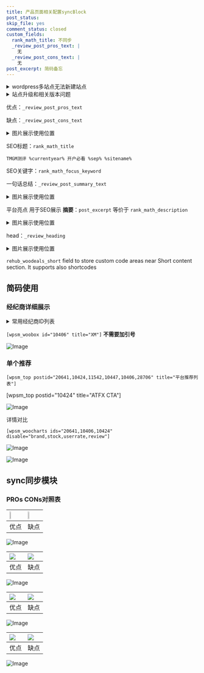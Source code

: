 ```yaml
---
title: 产品页面相关配置syncBlock
post_status: 
skip_file: yes
comment_status: closed
custom_fields:
  rank_math_title: 不同步
  _review_post_pros_text: |
    无
  _review_post_cons_text: |
    无
post_excerpt: 简码备忘
---
```

<details><summary>wordpress多站点无法新建站点</summary>

<li>和报错需要清理cookies一样的原因</li>
<li>wp-config.php里面<code>define( 'SUBDOMAIN_INSTALL', false );//子域名安装</code></li>
<li>新建子站点是用<code>define( 'SUBDOMAIN_INSTALL', true);//子域名安装</code> 完成以后，改成<code>false</code></li>
</details>

<details><summary>站点升级和相关版本问题</summary>

<p>wordpress：5.9.9
woocommerce：7.5.1
出现问题的地方：主题选项里面>><strong>Product layout >>compact style</strong></p>
<p>如何出现没有用过的字段 导致无法保存。先导出配置 然后进行修改，后面再次恢复即可。</p>
<p>出现部分字段无法显示时，需要返回默认布局后，对产品进行保存就好了。</p>
<p></p>
</details>

优点：`_review_post_pros_text`

缺点：`_review_post_cons_text`

<details><summary>图片展示使用位置</summary>

<img src="https://prod-files-secure.s3.us-west-2.amazonaws.com/39ed1227-6d7d-4570-be36-9ccd4a2c4241/f51d3d83-55d4-4bdf-9604-f37ec77ab556/Untitled.png?X-Amz-Algorithm=AWS4-HMAC-SHA256&X-Amz-Content-Sha256=UNSIGNED-PAYLOAD&X-Amz-Credential=ASIAZI2LB466YUUVRMJE%2F20251018%2Fus-west-2%2Fs3%2Faws4_request&X-Amz-Date=20251018T045516Z&X-Amz-Expires=3600&X-Amz-Security-Token=IQoJb3JpZ2luX2VjEAwaCXVzLXdlc3QtMiJHMEUCIALuYd4NTr%2BGhdYlF9ocXv5A%2BOwwJYhlHYQNjrT24pH9AiEAj8FjXA5cSs4IRB%2BHefJPXzwrAdp%2BDEjLSoS%2FL6ljK9oqiAQItf%2F%2F%2F%2F%2F%2F%2F%2F%2F%2FARAAGgw2Mzc0MjMxODM4MDUiDBAazUw%2Bg62J7kmwjCrcAzTYnShwZCSjgcxeXNevyqHHRr4BK8ETPXCJFyp%2Fum492IctE%2FrAOtWOMVn2wljCElRRgUwVmV5z7Ecru%2FY%2FVlJ7IDuWkjM7FZUedC96EXaZMniW8ClV0wQ6j6EoQwJsVb4mc0xrWwaQ6SJwH4M3sZ1%2BXalwRsjeV7XDeknnN7pdz7eJjsnY9VU%2F1N7P0629aInGhK%2By%2F8mnw2%2FC7IitKK6HTHqafCaC2AJBdN6T%2F3XVgJ66Suk5Xajxk0nLOvU1frSNd0PTqlYFvNqMtZ%2F1r6ST9xwBhcfhB1yXDCuxXI8nUukQ8KJzlMIPHvAEal3phfGHAXveyl28SZrxrQv%2FJ73vZl34Atndxu8fjEsvGSd%2B2mnqkVa7iaDaOmhrcXWZ1K5A2q9xds2z38Mhbt3IgMoUEle6Pb1dVVvgJUXYc%2FoP4BIJ1QmxTW0vzPKsvkxRas5pvgEOvoug9Qr%2B5tZeyF57O8w2msoH%2FUSGKwyTST%2FWThWvnzINECo2KsBpPQuIIeuB0yn9AJfYNC0YcnJvVsTNI096hubyZkGdkJwpYNT817pANx81Lf4XJhepAXdUPLpahMqF3e3MDsE6DzfI6RIvHTptG9kit7UYVHEQwukPashk71td7JWgqjeAMLikzMcGOqUB%2Br0nJ7NkC6do3DxZOthqEHjTOMyb9AZ3JGja5MrS%2B1b2nlFRa%2FmHKlbNGFyYFIN0UdUyLAl2OpDOZH5ek074MVcqLRP1cczVH99PxWz6bpLGxXK54Okfqzi3RE67yYSDmO8K92rxKirGRRIcXtc9I%2Fo2qca0oXIX9x8QPvA7Zw2mrHsCSsqao660cWfQOlf8fldnzP5gxCT5oAWnTQ9oJcFOAhHF&X-Amz-Signature=4ba8c48f8143249f8bece3c2c81867804068242a0153305ac23fda30566ecf76&X-Amz-SignedHeaders=host&x-amz-checksum-mode=ENABLED&x-id=GetObject" alt="Image">
</details>

SEO标题：`rank_math_title`

`TMGM测评 %currentyear% 开户必看 %sep% %sitename%`

SEO关键字：`rank_math_focus_keyword`

一句话总结：`_review_post_summary_text`

<details><summary>图片展示使用位置</summary>

<img src="https://prod-files-secure.s3.us-west-2.amazonaws.com/39ed1227-6d7d-4570-be36-9ccd4a2c4241/4b96a922-296c-4f4e-8630-d1c870cbce01/Untitled.png?X-Amz-Algorithm=AWS4-HMAC-SHA256&X-Amz-Content-Sha256=UNSIGNED-PAYLOAD&X-Amz-Credential=ASIAZI2LB466UK4VCVAS%2F20251018%2Fus-west-2%2Fs3%2Faws4_request&X-Amz-Date=20251018T045516Z&X-Amz-Expires=3600&X-Amz-Security-Token=IQoJb3JpZ2luX2VjEAwaCXVzLXdlc3QtMiJHMEUCIHp63ZC%2FbaIKkbBxGDNL%2Fu9BxDNVJBLqz%2F1WN6EVCvLRAiEA%2Fj6bQBCGic8hUPhfBKC9DjDuQAaCkYBd%2B03atiQ%2F2YsqiAQItf%2F%2F%2F%2F%2F%2F%2F%2F%2F%2FARAAGgw2Mzc0MjMxODM4MDUiDCE%2BlXdsfIzr8WRZByrcA4q%2B563G3vFJIvHZwchHzGVpGYxh50%2Fp9zlMJvIszTiSbF0nUdLbOJEQWvY0YMGOeqR41FKeYGr9LaGnXGv7PXT8uNzPDTw4ksD0OKxzuqrSzZBblIjzY07rVh5Gl8xNFFejLMoldfZBQwTV75QJsJjrwZ%2FMr2vycVoSwGeVwpcCsoHMSHF6fSkq%2BEpB4LifdyNxmxsROGC8OKs9yiTe1pKOdrV9s0IFClVfxd%2FHhC1jDcAa%2F1kYG3NgPifXZGrrLehNlfN5YkM5z8tW6OU%2F%2BFfHGSpcuSM9sWKQQP7N3v2lgSwT6W%2FhzuJGm7KALFgbIuqO3r2eo8Ja5d4Bbus1e32mTiY0GgxKTzhMdpKYtEevKgyRuFW240dSgZQYK6WQ6gZpGtmIoXKVuQJdyL9DPrnrnh7iXnuXTwmQaPss9A%2B32fdtn5QcLM7R6pVeeUrWitPw81b%2BeBDDDzYf8q%2Fp3%2BAYmE6a8XUDT9%2FQUVWnrtNlO4EZMTUkSUf%2FirAVXMJKt2BT3zkgvsBQQXELaxh7bUvk16zS62qgFY7KtZbZ3qOYuj2p%2B9vguOIpOg3YJ4HwAjO169V0nI0yDO%2FwyS9Avxoatl6UPn3vu5P9M26A1sNh4RQtHI2qcrxw2RtQMMWkzMcGOqUBnY2kcm7hpkYSYoiDcpVH4gUbyBXwq%2B5jq0v%2B89%2BrRuev5Q3ZtCWALJ5%2B9ajFPj9TiDSv6NUcw4fMzjeh0proY3qGTW2cpCuzgR6fGJkg0PX%2BGk%2F1PIDre3j6Qv1j3zEP2Sbgpgn%2FpyJnakEful8ZaDwRpPkMQkptC0nF%2Fu%2FPrDy2l%2Fc77YKyDwSXdzF4vholUOwQ9ue5T8tN%2FYsc93OxdxX%2FmZcW&X-Amz-Signature=b2dffd33792655013d13b56c720df53866d1231367cb873b9f43cd272ac93dd8&X-Amz-SignedHeaders=host&x-amz-checksum-mode=ENABLED&x-id=GetObject" alt="Image">
</details>

平台亮点 用于SEO展示 **摘要**：`post_excerpt`  等价于 `rank_math_description`

<details><summary>图片展示使用位置</summary>

<img src="https://prod-files-secure.s3.us-west-2.amazonaws.com/39ed1227-6d7d-4570-be36-9ccd4a2c4241/1ee11f63-b60a-4dfe-a7a7-d58ff23b5d88/Untitled.png?X-Amz-Algorithm=AWS4-HMAC-SHA256&X-Amz-Content-Sha256=UNSIGNED-PAYLOAD&X-Amz-Credential=ASIAZI2LB466V7RNQTAV%2F20251018%2Fus-west-2%2Fs3%2Faws4_request&X-Amz-Date=20251018T045517Z&X-Amz-Expires=3600&X-Amz-Security-Token=IQoJb3JpZ2luX2VjEAwaCXVzLXdlc3QtMiJGMEQCIDbQ3%2Bj%2B7xHlfnqcb1%2BFMEk0p5Oeqb93tzcZiJicdW2UAiBxbx59VcNWQT4Ne7HpVbd2Xn5dhxGKfgETaijYlcBekSqIBAi1%2F%2F%2F%2F%2F%2F%2F%2F%2F%2F8BEAAaDDYzNzQyMzE4MzgwNSIMFRGtD6Grukek4y36KtwD5AmE2kso%2F7KbBRqOLlEujpT5MEZ45yUBPJuc9x6KNUHzqaJzonKkqCI%2FOW7dw%2Fgpr0TBpcJOU%2BoblBArHXEVL5VvRxZLo1bpnieNLbCk7kypBBy3X3zfsUaUSy%2FxCCifbmRAXYSlN1a6DzdkhuGw8mFhnj%2FoZWHV3vIcJTQ%2FN1EhpLEQiYB2C2utrU7lI5ZGb%2FNxgx80WbQRXP5pCRKCN5sc%2FktFL4EGYwwLx4eI2FmD3M8AbWkXLAU1TkO%2BNjl77KdO4iOqxtisfOsgrac8xNzo9suZWcvOiUFMI3BZZgFX0OXZTM7IcPuhcvfvY2LS7JrGFHk%2FSozkJJlhZbMB%2FAOKwK3jvQ%2BIg%2FhLN07%2FuD%2FlBQ3GwjDL0zlK9cdjfQGX5VuBsmZKhCox2d7quyAqmdT9fDAopkSkG0U5Z3P8OysVsuX2h3o3VON%2BdiPbw%2B2SK%2FlB6CQdkFcu3W0sLXzmQhMZiF4j7lVtWiO33BFdbWlFq7ELG3fctD%2FzdAWr43nDe8aAeMXmV0j9PzeWJg%2BFa7ryeszK0zzOC1ZTaDfJHCX3F%2BpBUTjnSs9HPJR0T8ddQ9blaCd8vFPxie28tXPBDVOOVbJIEumM%2Fbx357P1KbH7nhl%2BFFycs9sdJLcwuKTMxwY6pgEUcY%2BU5Q8LtBI%2FYU0asRR03MUEz34LZH2O%2B%2Fj8J66kGfq5cJsvrPKLuhVEpjtNsBml8KcH6VXIdKfo66FnxFWN5YHjtPAfRHA46pdriIK%2Bl5P1hUFHOZHI6TtWpckxoRI3NiNGZaB1Lbsd1NXYPEE9zajd2kVXF%2FstTxWSFNfOOzoqGHC51pKxArdTx%2Bb%2FGqqlQBYfdP4hXQbkaMyIBwPDuwlvZNe2&X-Amz-Signature=777465af6de75cb1ed02b9cd25940e84fe543eabbef84fcaeda766bc1dabdb8d&X-Amz-SignedHeaders=host&x-amz-checksum-mode=ENABLED&x-id=GetObject" alt="Image">
<img src="https://prod-files-secure.s3.us-west-2.amazonaws.com/39ed1227-6d7d-4570-be36-9ccd4a2c4241/ad4118b5-78d8-4fbe-801e-3b29b5d99c01/Untitled.png?X-Amz-Algorithm=AWS4-HMAC-SHA256&X-Amz-Content-Sha256=UNSIGNED-PAYLOAD&X-Amz-Credential=ASIAZI2LB466V7RNQTAV%2F20251018%2Fus-west-2%2Fs3%2Faws4_request&X-Amz-Date=20251018T045517Z&X-Amz-Expires=3600&X-Amz-Security-Token=IQoJb3JpZ2luX2VjEAwaCXVzLXdlc3QtMiJGMEQCIDbQ3%2Bj%2B7xHlfnqcb1%2BFMEk0p5Oeqb93tzcZiJicdW2UAiBxbx59VcNWQT4Ne7HpVbd2Xn5dhxGKfgETaijYlcBekSqIBAi1%2F%2F%2F%2F%2F%2F%2F%2F%2F%2F8BEAAaDDYzNzQyMzE4MzgwNSIMFRGtD6Grukek4y36KtwD5AmE2kso%2F7KbBRqOLlEujpT5MEZ45yUBPJuc9x6KNUHzqaJzonKkqCI%2FOW7dw%2Fgpr0TBpcJOU%2BoblBArHXEVL5VvRxZLo1bpnieNLbCk7kypBBy3X3zfsUaUSy%2FxCCifbmRAXYSlN1a6DzdkhuGw8mFhnj%2FoZWHV3vIcJTQ%2FN1EhpLEQiYB2C2utrU7lI5ZGb%2FNxgx80WbQRXP5pCRKCN5sc%2FktFL4EGYwwLx4eI2FmD3M8AbWkXLAU1TkO%2BNjl77KdO4iOqxtisfOsgrac8xNzo9suZWcvOiUFMI3BZZgFX0OXZTM7IcPuhcvfvY2LS7JrGFHk%2FSozkJJlhZbMB%2FAOKwK3jvQ%2BIg%2FhLN07%2FuD%2FlBQ3GwjDL0zlK9cdjfQGX5VuBsmZKhCox2d7quyAqmdT9fDAopkSkG0U5Z3P8OysVsuX2h3o3VON%2BdiPbw%2B2SK%2FlB6CQdkFcu3W0sLXzmQhMZiF4j7lVtWiO33BFdbWlFq7ELG3fctD%2FzdAWr43nDe8aAeMXmV0j9PzeWJg%2BFa7ryeszK0zzOC1ZTaDfJHCX3F%2BpBUTjnSs9HPJR0T8ddQ9blaCd8vFPxie28tXPBDVOOVbJIEumM%2Fbx357P1KbH7nhl%2BFFycs9sdJLcwuKTMxwY6pgEUcY%2BU5Q8LtBI%2FYU0asRR03MUEz34LZH2O%2B%2Fj8J66kGfq5cJsvrPKLuhVEpjtNsBml8KcH6VXIdKfo66FnxFWN5YHjtPAfRHA46pdriIK%2Bl5P1hUFHOZHI6TtWpckxoRI3NiNGZaB1Lbsd1NXYPEE9zajd2kVXF%2FstTxWSFNfOOzoqGHC51pKxArdTx%2Bb%2FGqqlQBYfdP4hXQbkaMyIBwPDuwlvZNe2&X-Amz-Signature=d257a6b4fdebfed7e0aa31a86dd0432f283cb37c8d1419a7504a4b4edc29d1ae&X-Amz-SignedHeaders=host&x-amz-checksum-mode=ENABLED&x-id=GetObject" alt="Image">
<img src="https://prod-files-secure.s3.us-west-2.amazonaws.com/39ed1227-6d7d-4570-be36-9ccd4a2c4241/a38cf7c9-a79c-4b64-9e94-13589fe0758b/Untitled.png?X-Amz-Algorithm=AWS4-HMAC-SHA256&X-Amz-Content-Sha256=UNSIGNED-PAYLOAD&X-Amz-Credential=ASIAZI2LB466V7RNQTAV%2F20251018%2Fus-west-2%2Fs3%2Faws4_request&X-Amz-Date=20251018T045517Z&X-Amz-Expires=3600&X-Amz-Security-Token=IQoJb3JpZ2luX2VjEAwaCXVzLXdlc3QtMiJGMEQCIDbQ3%2Bj%2B7xHlfnqcb1%2BFMEk0p5Oeqb93tzcZiJicdW2UAiBxbx59VcNWQT4Ne7HpVbd2Xn5dhxGKfgETaijYlcBekSqIBAi1%2F%2F%2F%2F%2F%2F%2F%2F%2F%2F8BEAAaDDYzNzQyMzE4MzgwNSIMFRGtD6Grukek4y36KtwD5AmE2kso%2F7KbBRqOLlEujpT5MEZ45yUBPJuc9x6KNUHzqaJzonKkqCI%2FOW7dw%2Fgpr0TBpcJOU%2BoblBArHXEVL5VvRxZLo1bpnieNLbCk7kypBBy3X3zfsUaUSy%2FxCCifbmRAXYSlN1a6DzdkhuGw8mFhnj%2FoZWHV3vIcJTQ%2FN1EhpLEQiYB2C2utrU7lI5ZGb%2FNxgx80WbQRXP5pCRKCN5sc%2FktFL4EGYwwLx4eI2FmD3M8AbWkXLAU1TkO%2BNjl77KdO4iOqxtisfOsgrac8xNzo9suZWcvOiUFMI3BZZgFX0OXZTM7IcPuhcvfvY2LS7JrGFHk%2FSozkJJlhZbMB%2FAOKwK3jvQ%2BIg%2FhLN07%2FuD%2FlBQ3GwjDL0zlK9cdjfQGX5VuBsmZKhCox2d7quyAqmdT9fDAopkSkG0U5Z3P8OysVsuX2h3o3VON%2BdiPbw%2B2SK%2FlB6CQdkFcu3W0sLXzmQhMZiF4j7lVtWiO33BFdbWlFq7ELG3fctD%2FzdAWr43nDe8aAeMXmV0j9PzeWJg%2BFa7ryeszK0zzOC1ZTaDfJHCX3F%2BpBUTjnSs9HPJR0T8ddQ9blaCd8vFPxie28tXPBDVOOVbJIEumM%2Fbx357P1KbH7nhl%2BFFycs9sdJLcwuKTMxwY6pgEUcY%2BU5Q8LtBI%2FYU0asRR03MUEz34LZH2O%2B%2Fj8J66kGfq5cJsvrPKLuhVEpjtNsBml8KcH6VXIdKfo66FnxFWN5YHjtPAfRHA46pdriIK%2Bl5P1hUFHOZHI6TtWpckxoRI3NiNGZaB1Lbsd1NXYPEE9zajd2kVXF%2FstTxWSFNfOOzoqGHC51pKxArdTx%2Bb%2FGqqlQBYfdP4hXQbkaMyIBwPDuwlvZNe2&X-Amz-Signature=b64c9c74b96ded646e08c16786155321442aadd263b79a07e0a080c6618e0364&X-Amz-SignedHeaders=host&x-amz-checksum-mode=ENABLED&x-id=GetObject" alt="Image">
<img src="https://prod-files-secure.s3.us-west-2.amazonaws.com/39ed1227-6d7d-4570-be36-9ccd4a2c4241/7da6fc1e-d2ac-42ae-8c75-cb5749aa18f6/Untitled.png?X-Amz-Algorithm=AWS4-HMAC-SHA256&X-Amz-Content-Sha256=UNSIGNED-PAYLOAD&X-Amz-Credential=ASIAZI2LB466V7RNQTAV%2F20251018%2Fus-west-2%2Fs3%2Faws4_request&X-Amz-Date=20251018T045517Z&X-Amz-Expires=3600&X-Amz-Security-Token=IQoJb3JpZ2luX2VjEAwaCXVzLXdlc3QtMiJGMEQCIDbQ3%2Bj%2B7xHlfnqcb1%2BFMEk0p5Oeqb93tzcZiJicdW2UAiBxbx59VcNWQT4Ne7HpVbd2Xn5dhxGKfgETaijYlcBekSqIBAi1%2F%2F%2F%2F%2F%2F%2F%2F%2F%2F8BEAAaDDYzNzQyMzE4MzgwNSIMFRGtD6Grukek4y36KtwD5AmE2kso%2F7KbBRqOLlEujpT5MEZ45yUBPJuc9x6KNUHzqaJzonKkqCI%2FOW7dw%2Fgpr0TBpcJOU%2BoblBArHXEVL5VvRxZLo1bpnieNLbCk7kypBBy3X3zfsUaUSy%2FxCCifbmRAXYSlN1a6DzdkhuGw8mFhnj%2FoZWHV3vIcJTQ%2FN1EhpLEQiYB2C2utrU7lI5ZGb%2FNxgx80WbQRXP5pCRKCN5sc%2FktFL4EGYwwLx4eI2FmD3M8AbWkXLAU1TkO%2BNjl77KdO4iOqxtisfOsgrac8xNzo9suZWcvOiUFMI3BZZgFX0OXZTM7IcPuhcvfvY2LS7JrGFHk%2FSozkJJlhZbMB%2FAOKwK3jvQ%2BIg%2FhLN07%2FuD%2FlBQ3GwjDL0zlK9cdjfQGX5VuBsmZKhCox2d7quyAqmdT9fDAopkSkG0U5Z3P8OysVsuX2h3o3VON%2BdiPbw%2B2SK%2FlB6CQdkFcu3W0sLXzmQhMZiF4j7lVtWiO33BFdbWlFq7ELG3fctD%2FzdAWr43nDe8aAeMXmV0j9PzeWJg%2BFa7ryeszK0zzOC1ZTaDfJHCX3F%2BpBUTjnSs9HPJR0T8ddQ9blaCd8vFPxie28tXPBDVOOVbJIEumM%2Fbx357P1KbH7nhl%2BFFycs9sdJLcwuKTMxwY6pgEUcY%2BU5Q8LtBI%2FYU0asRR03MUEz34LZH2O%2B%2Fj8J66kGfq5cJsvrPKLuhVEpjtNsBml8KcH6VXIdKfo66FnxFWN5YHjtPAfRHA46pdriIK%2Bl5P1hUFHOZHI6TtWpckxoRI3NiNGZaB1Lbsd1NXYPEE9zajd2kVXF%2FstTxWSFNfOOzoqGHC51pKxArdTx%2Bb%2FGqqlQBYfdP4hXQbkaMyIBwPDuwlvZNe2&X-Amz-Signature=f71f2dadda1d0cbcd67630debc1bfac8a33450510b693305ff06573e8051a155&X-Amz-SignedHeaders=host&x-amz-checksum-mode=ENABLED&x-id=GetObject" alt="Image">
<img src="https://prod-files-secure.s3.us-west-2.amazonaws.com/39ed1227-6d7d-4570-be36-9ccd4a2c4241/7e97f40a-eaee-47f5-b2f9-475f96808fa7/Untitled.png?X-Amz-Algorithm=AWS4-HMAC-SHA256&X-Amz-Content-Sha256=UNSIGNED-PAYLOAD&X-Amz-Credential=ASIAZI2LB466V7RNQTAV%2F20251018%2Fus-west-2%2Fs3%2Faws4_request&X-Amz-Date=20251018T045517Z&X-Amz-Expires=3600&X-Amz-Security-Token=IQoJb3JpZ2luX2VjEAwaCXVzLXdlc3QtMiJGMEQCIDbQ3%2Bj%2B7xHlfnqcb1%2BFMEk0p5Oeqb93tzcZiJicdW2UAiBxbx59VcNWQT4Ne7HpVbd2Xn5dhxGKfgETaijYlcBekSqIBAi1%2F%2F%2F%2F%2F%2F%2F%2F%2F%2F8BEAAaDDYzNzQyMzE4MzgwNSIMFRGtD6Grukek4y36KtwD5AmE2kso%2F7KbBRqOLlEujpT5MEZ45yUBPJuc9x6KNUHzqaJzonKkqCI%2FOW7dw%2Fgpr0TBpcJOU%2BoblBArHXEVL5VvRxZLo1bpnieNLbCk7kypBBy3X3zfsUaUSy%2FxCCifbmRAXYSlN1a6DzdkhuGw8mFhnj%2FoZWHV3vIcJTQ%2FN1EhpLEQiYB2C2utrU7lI5ZGb%2FNxgx80WbQRXP5pCRKCN5sc%2FktFL4EGYwwLx4eI2FmD3M8AbWkXLAU1TkO%2BNjl77KdO4iOqxtisfOsgrac8xNzo9suZWcvOiUFMI3BZZgFX0OXZTM7IcPuhcvfvY2LS7JrGFHk%2FSozkJJlhZbMB%2FAOKwK3jvQ%2BIg%2FhLN07%2FuD%2FlBQ3GwjDL0zlK9cdjfQGX5VuBsmZKhCox2d7quyAqmdT9fDAopkSkG0U5Z3P8OysVsuX2h3o3VON%2BdiPbw%2B2SK%2FlB6CQdkFcu3W0sLXzmQhMZiF4j7lVtWiO33BFdbWlFq7ELG3fctD%2FzdAWr43nDe8aAeMXmV0j9PzeWJg%2BFa7ryeszK0zzOC1ZTaDfJHCX3F%2BpBUTjnSs9HPJR0T8ddQ9blaCd8vFPxie28tXPBDVOOVbJIEumM%2Fbx357P1KbH7nhl%2BFFycs9sdJLcwuKTMxwY6pgEUcY%2BU5Q8LtBI%2FYU0asRR03MUEz34LZH2O%2B%2Fj8J66kGfq5cJsvrPKLuhVEpjtNsBml8KcH6VXIdKfo66FnxFWN5YHjtPAfRHA46pdriIK%2Bl5P1hUFHOZHI6TtWpckxoRI3NiNGZaB1Lbsd1NXYPEE9zajd2kVXF%2FstTxWSFNfOOzoqGHC51pKxArdTx%2Bb%2FGqqlQBYfdP4hXQbkaMyIBwPDuwlvZNe2&X-Amz-Signature=ca378fddd3b775962e339cd43b829f9829c222c0b339cb5d62c3b4dd5c866b00&X-Amz-SignedHeaders=host&x-amz-checksum-mode=ENABLED&x-id=GetObject" alt="Image">
</details>

head：`_review_heading`

<details><summary>图片展示使用位置</summary>

<img src="https://prod-files-secure.s3.us-west-2.amazonaws.com/39ed1227-6d7d-4570-be36-9ccd4a2c4241/3a4650ad-9887-415c-889a-edd51fa54f27/Untitled.png?X-Amz-Algorithm=AWS4-HMAC-SHA256&X-Amz-Content-Sha256=UNSIGNED-PAYLOAD&X-Amz-Credential=ASIAZI2LB466QZET5EPA%2F20251018%2Fus-west-2%2Fs3%2Faws4_request&X-Amz-Date=20251018T045517Z&X-Amz-Expires=3600&X-Amz-Security-Token=IQoJb3JpZ2luX2VjEAwaCXVzLXdlc3QtMiJHMEUCIDmIZjLcqLSIRaCNlwxdDWrAV7aVE0hKz8uTqS54J7xhAiEApsdGSUMuERCOUrCWA%2FUQHNnn5SnVzjzDYrWnnAYC4XkqiAQItf%2F%2F%2F%2F%2F%2F%2F%2F%2F%2FARAAGgw2Mzc0MjMxODM4MDUiDD1QBAfkBy9q04sAICrcAzMm0zTW%2Bu29AqQR1WpEQ0lKHrlb7jsyj1QiXUYO5NLnLlMhbDgMQhbXw%2BHaYHHuZsKjHTNIKJfEKKjrjTYX4w8RjKCGfF0LyYW65TVOMtWnh1m4szIjLpVWmM493GlrQ%2BaIg5NkXkQdBJmcy8GVXJuUJrKqR9eLA%2F%2FAgaaShmXXkd%2FyLbivxDqrppg025sWJ%2FQ3r9cKqHbAlp%2FWCgzsq0Rl2DTR92t1dvcSzcrysgM1Pq7xydh0p7qUb1qmXpAEJ85JftpKNmlUlC9iX9%2BFniv4RyrgkaAMDoPArq4Je2w6kTe%2FHzvPT9Q9Lesqw5YIJid8L5lysOR3SB9BWkhWliS9ueIqRKvzIrRq4aiUILCD1XNeOwF%2Fkl45pacQWfmB0f5ui%2FlqhW9U7YyTAYKTCpFe5N%2Bn4eYQhedEcneTMhlZMkM5E2pOlscM13UqYBmOC5cllp3V7tO2K547lXhqV%2Fg2XoNAK%2B75mRTSjoS%2Fd6EHGh4MdOeujuzPVs045Whv41Ihc2N6yk6ZeyajOS3vmf4mgSiNpNMLZx%2BY7khyd8YrSN%2BfASCPXKQdZCzsK8nIXC2WGAr%2BO20PbcDmkMLz7ZeyxoGsV7mKGj891EXVNx2v9nj8PKA1QM9LS75dMO2jzMcGOqUBjVZZHTCeq1c9SKrEM71jJ6jhvLioHmeR6a9wrKv6LQpaV8U4%2Ft1vuPjnjSlncGSDMb9F4U%2FbkxNU%2BHPork3BNtKJhTaC52RXjgDa8PlsS%2B3OztHVZSwIJucSau%2BDS5kCaDkzaPO7DMsCNRMe9T5gXipsHjSkK7bd5owoC0pnEzi%2FlV25GjFOf4z6JTNrmgHx3ZO7DM4TCgP23pD50ogTPY%2BCxSfY&X-Amz-Signature=6dac588ae3a7028c097f8a13c568f1084533f668d42d45f26009c7ff3decf329&X-Amz-SignedHeaders=host&x-amz-checksum-mode=ENABLED&x-id=GetObject" alt="Image">
</details>

`rehub_woodeals_short`	field to store custom code areas near Short content section. It supports also shortcodes



## 简码使用

### 经纪商详细展示

<details><summary>常用经纪商ID列表</summary>

<pre><code class="php">嘉盛 ===> 20641  [wpsm_woobox id="20641" title="嘉盛"]
易信easymarkets ===> 11542  [wpsm_woobox id="11542" title="易信easymarkets"]
ATFX外汇 ===> 10424  [wpsm_woobox id="10424" title="ATFX"]
XM ===> 10406  [wpsm_woobox id="10406" title="XM"]
TMGM ===> 29622  [wpsm_woobox id="29622" title="TMGM"]
HYCM ===> 10447  [wpsm_woobox id="10447" title="HYCM"]
fpmarkets澳福外汇 ===> 20639  [wpsm_woobox id="20639" title="fpmarkets澳福外汇"]</code></pre>
</details>

`[wpsm_woobox id="10406" title="XM"]` **不需要加引号**

![Image](https://prod-files-secure.s3.us-west-2.amazonaws.com/39ed1227-6d7d-4570-be36-9ccd4a2c4241/4f898f9d-0fa7-4e43-acd3-ac6bc7be575a/Untitled.png?X-Amz-Algorithm=AWS4-HMAC-SHA256&X-Amz-Content-Sha256=UNSIGNED-PAYLOAD&X-Amz-Credential=ASIAZI2LB4665GB2RLQP%2F20251018%2Fus-west-2%2Fs3%2Faws4_request&X-Amz-Date=20251018T045513Z&X-Amz-Expires=3600&X-Amz-Security-Token=IQoJb3JpZ2luX2VjEAwaCXVzLXdlc3QtMiJGMEQCIHfpmjOhSvO4xQ%2FuvXcYv9Tw0fQRGiKSPZa8R%2BTU%2FGLUAiAGDIj0gb5iNzOdykRzrSE%2FmEFUgNIoKToY6Z%2FrssO71iqIBAi1%2F%2F%2F%2F%2F%2F%2F%2F%2F%2F8BEAAaDDYzNzQyMzE4MzgwNSIMWe1rDcFsyGB0%2ByPQKtwD0gOrMt9ZTFzsgmwFnX49k1dT9W2fpkN%2BpFZw0saMi7E0rrswhMdaGM%2Fyj94cBJFjNWpTXzr%2BiAxcTWIOkagSVsJbMB6GWiVFFFrva5O31KQnDvIxo17X7MtukAcSGARFO5URgduJ5braBBMiNpnT2r1K8F35yt9KRgsWry1xJMZXVLcdg7HGOgZX2UORovuafNMPpNTIBzxznZru9u1Ivc2tJlmxWHAjXA7PoP3r%2Bd%2BVFnfQytjj%2FCO6FBgJMCzMoWGrzkGAle91Y7IS813fvW%2BLirnOmRjqGI8mEt5lG2Wri9WwXP2kd0wtI85ioM%2FkRiy2lPI%2Faz3RgCsYCQ7D9EUfXyeLz0G7rPnNxvnRWRSGkAZ3T4Zic9aYQeSKfNNDTC3HkX0s2b37dTHBsWULnY%2BbR0tZqTrAbBwfLXvKJ673XhffEc%2FjnDgGOAOiyyv0oh0%2FQAdluCairVm6Ba4x9QZsHZl8Je5fRLzJ3RLjZFUR93EoSoMN%2FbGjnEn9CD7YasGmfXC7klx9uuWBRuQDYc8LpKgqo2W1T6ObvvVyFJvQ%2B7T3AaRRLYxEIm4SDM7gG94vcBVYOnIeZpLrI7ME290ZFaGYdhI05KG5dkdwqINlMAzA2OWJ9OHvOA0w3KTMxwY6pgG9K%2FEldq9hfS8DrY1Bo9AthLR6fkMximrtkyStMe%2FKOcZx1lvBDe6TCQF5BVUkb3g43yT6MhxI61TrMegjCXdRt1rySfmAFm5v5yzDe5EIhGafys7Pdn72UhNl%2BAQEioZ4WAQ3IPDxc1JkSnYYMXy9gJ%2FLpjPML0t4zlS5cXArDM%2FAgBmIpBbWWaSLfYlRxmpl3iQ8iID9EOFCW7HbPKXiFshEcdXo&X-Amz-Signature=2d3a06e605136d38d11c53837addcdbc7a83f61b136e8cf20d826b18c0d5c093&X-Amz-SignedHeaders=host&x-amz-checksum-mode=ENABLED&x-id=GetObject)

### 单个推荐
`[wpsm_top postid="20641,10424,11542,10447,10406,28706" title="平台推荐列表"]`

[wpsm_top postid="10424" title="ATFX CTA"]

![Image](https://prod-files-secure.s3.us-west-2.amazonaws.com/39ed1227-6d7d-4570-be36-9ccd4a2c4241/5ac620dc-51a8-48b6-b55d-91f47299193c/Untitled.png?X-Amz-Algorithm=AWS4-HMAC-SHA256&X-Amz-Content-Sha256=UNSIGNED-PAYLOAD&X-Amz-Credential=ASIAZI2LB4665GB2RLQP%2F20251018%2Fus-west-2%2Fs3%2Faws4_request&X-Amz-Date=20251018T045513Z&X-Amz-Expires=3600&X-Amz-Security-Token=IQoJb3JpZ2luX2VjEAwaCXVzLXdlc3QtMiJGMEQCIHfpmjOhSvO4xQ%2FuvXcYv9Tw0fQRGiKSPZa8R%2BTU%2FGLUAiAGDIj0gb5iNzOdykRzrSE%2FmEFUgNIoKToY6Z%2FrssO71iqIBAi1%2F%2F%2F%2F%2F%2F%2F%2F%2F%2F8BEAAaDDYzNzQyMzE4MzgwNSIMWe1rDcFsyGB0%2ByPQKtwD0gOrMt9ZTFzsgmwFnX49k1dT9W2fpkN%2BpFZw0saMi7E0rrswhMdaGM%2Fyj94cBJFjNWpTXzr%2BiAxcTWIOkagSVsJbMB6GWiVFFFrva5O31KQnDvIxo17X7MtukAcSGARFO5URgduJ5braBBMiNpnT2r1K8F35yt9KRgsWry1xJMZXVLcdg7HGOgZX2UORovuafNMPpNTIBzxznZru9u1Ivc2tJlmxWHAjXA7PoP3r%2Bd%2BVFnfQytjj%2FCO6FBgJMCzMoWGrzkGAle91Y7IS813fvW%2BLirnOmRjqGI8mEt5lG2Wri9WwXP2kd0wtI85ioM%2FkRiy2lPI%2Faz3RgCsYCQ7D9EUfXyeLz0G7rPnNxvnRWRSGkAZ3T4Zic9aYQeSKfNNDTC3HkX0s2b37dTHBsWULnY%2BbR0tZqTrAbBwfLXvKJ673XhffEc%2FjnDgGOAOiyyv0oh0%2FQAdluCairVm6Ba4x9QZsHZl8Je5fRLzJ3RLjZFUR93EoSoMN%2FbGjnEn9CD7YasGmfXC7klx9uuWBRuQDYc8LpKgqo2W1T6ObvvVyFJvQ%2B7T3AaRRLYxEIm4SDM7gG94vcBVYOnIeZpLrI7ME290ZFaGYdhI05KG5dkdwqINlMAzA2OWJ9OHvOA0w3KTMxwY6pgG9K%2FEldq9hfS8DrY1Bo9AthLR6fkMximrtkyStMe%2FKOcZx1lvBDe6TCQF5BVUkb3g43yT6MhxI61TrMegjCXdRt1rySfmAFm5v5yzDe5EIhGafys7Pdn72UhNl%2BAQEioZ4WAQ3IPDxc1JkSnYYMXy9gJ%2FLpjPML0t4zlS5cXArDM%2FAgBmIpBbWWaSLfYlRxmpl3iQ8iID9EOFCW7HbPKXiFshEcdXo&X-Amz-Signature=465189ba71c8d18ea00a7255eab7327c3dcc491b81118bfa9a37514955b2cdb7&X-Amz-SignedHeaders=host&x-amz-checksum-mode=ENABLED&x-id=GetObject)

详情对比

`[wpsm_woocharts ids="20641,10406,10424" disable="brand,stock,userrate,review"]`

![Image](https://prod-files-secure.s3.us-west-2.amazonaws.com/39ed1227-6d7d-4570-be36-9ccd4a2c4241/bf3ba45f-b9f3-4295-8aef-b4a495fd25f4/Untitled.png?X-Amz-Algorithm=AWS4-HMAC-SHA256&X-Amz-Content-Sha256=UNSIGNED-PAYLOAD&X-Amz-Credential=ASIAZI2LB4665GB2RLQP%2F20251018%2Fus-west-2%2Fs3%2Faws4_request&X-Amz-Date=20251018T045513Z&X-Amz-Expires=3600&X-Amz-Security-Token=IQoJb3JpZ2luX2VjEAwaCXVzLXdlc3QtMiJGMEQCIHfpmjOhSvO4xQ%2FuvXcYv9Tw0fQRGiKSPZa8R%2BTU%2FGLUAiAGDIj0gb5iNzOdykRzrSE%2FmEFUgNIoKToY6Z%2FrssO71iqIBAi1%2F%2F%2F%2F%2F%2F%2F%2F%2F%2F8BEAAaDDYzNzQyMzE4MzgwNSIMWe1rDcFsyGB0%2ByPQKtwD0gOrMt9ZTFzsgmwFnX49k1dT9W2fpkN%2BpFZw0saMi7E0rrswhMdaGM%2Fyj94cBJFjNWpTXzr%2BiAxcTWIOkagSVsJbMB6GWiVFFFrva5O31KQnDvIxo17X7MtukAcSGARFO5URgduJ5braBBMiNpnT2r1K8F35yt9KRgsWry1xJMZXVLcdg7HGOgZX2UORovuafNMPpNTIBzxznZru9u1Ivc2tJlmxWHAjXA7PoP3r%2Bd%2BVFnfQytjj%2FCO6FBgJMCzMoWGrzkGAle91Y7IS813fvW%2BLirnOmRjqGI8mEt5lG2Wri9WwXP2kd0wtI85ioM%2FkRiy2lPI%2Faz3RgCsYCQ7D9EUfXyeLz0G7rPnNxvnRWRSGkAZ3T4Zic9aYQeSKfNNDTC3HkX0s2b37dTHBsWULnY%2BbR0tZqTrAbBwfLXvKJ673XhffEc%2FjnDgGOAOiyyv0oh0%2FQAdluCairVm6Ba4x9QZsHZl8Je5fRLzJ3RLjZFUR93EoSoMN%2FbGjnEn9CD7YasGmfXC7klx9uuWBRuQDYc8LpKgqo2W1T6ObvvVyFJvQ%2B7T3AaRRLYxEIm4SDM7gG94vcBVYOnIeZpLrI7ME290ZFaGYdhI05KG5dkdwqINlMAzA2OWJ9OHvOA0w3KTMxwY6pgG9K%2FEldq9hfS8DrY1Bo9AthLR6fkMximrtkyStMe%2FKOcZx1lvBDe6TCQF5BVUkb3g43yT6MhxI61TrMegjCXdRt1rySfmAFm5v5yzDe5EIhGafys7Pdn72UhNl%2BAQEioZ4WAQ3IPDxc1JkSnYYMXy9gJ%2FLpjPML0t4zlS5cXArDM%2FAgBmIpBbWWaSLfYlRxmpl3iQ8iID9EOFCW7HbPKXiFshEcdXo&X-Amz-Signature=692bfa53ea11a5083ff42bfca3ee120156b444cfc58f90ae6aa91ab89bd3c588&X-Amz-SignedHeaders=host&x-amz-checksum-mode=ENABLED&x-id=GetObject)

![Image](https://prod-files-secure.s3.us-west-2.amazonaws.com/39ed1227-6d7d-4570-be36-9ccd4a2c4241/30bc56ef-f383-4b48-9768-2ebc9e436ec0/Untitled.png?X-Amz-Algorithm=AWS4-HMAC-SHA256&X-Amz-Content-Sha256=UNSIGNED-PAYLOAD&X-Amz-Credential=ASIAZI2LB4665GB2RLQP%2F20251018%2Fus-west-2%2Fs3%2Faws4_request&X-Amz-Date=20251018T045513Z&X-Amz-Expires=3600&X-Amz-Security-Token=IQoJb3JpZ2luX2VjEAwaCXVzLXdlc3QtMiJGMEQCIHfpmjOhSvO4xQ%2FuvXcYv9Tw0fQRGiKSPZa8R%2BTU%2FGLUAiAGDIj0gb5iNzOdykRzrSE%2FmEFUgNIoKToY6Z%2FrssO71iqIBAi1%2F%2F%2F%2F%2F%2F%2F%2F%2F%2F8BEAAaDDYzNzQyMzE4MzgwNSIMWe1rDcFsyGB0%2ByPQKtwD0gOrMt9ZTFzsgmwFnX49k1dT9W2fpkN%2BpFZw0saMi7E0rrswhMdaGM%2Fyj94cBJFjNWpTXzr%2BiAxcTWIOkagSVsJbMB6GWiVFFFrva5O31KQnDvIxo17X7MtukAcSGARFO5URgduJ5braBBMiNpnT2r1K8F35yt9KRgsWry1xJMZXVLcdg7HGOgZX2UORovuafNMPpNTIBzxznZru9u1Ivc2tJlmxWHAjXA7PoP3r%2Bd%2BVFnfQytjj%2FCO6FBgJMCzMoWGrzkGAle91Y7IS813fvW%2BLirnOmRjqGI8mEt5lG2Wri9WwXP2kd0wtI85ioM%2FkRiy2lPI%2Faz3RgCsYCQ7D9EUfXyeLz0G7rPnNxvnRWRSGkAZ3T4Zic9aYQeSKfNNDTC3HkX0s2b37dTHBsWULnY%2BbR0tZqTrAbBwfLXvKJ673XhffEc%2FjnDgGOAOiyyv0oh0%2FQAdluCairVm6Ba4x9QZsHZl8Je5fRLzJ3RLjZFUR93EoSoMN%2FbGjnEn9CD7YasGmfXC7klx9uuWBRuQDYc8LpKgqo2W1T6ObvvVyFJvQ%2B7T3AaRRLYxEIm4SDM7gG94vcBVYOnIeZpLrI7ME290ZFaGYdhI05KG5dkdwqINlMAzA2OWJ9OHvOA0w3KTMxwY6pgG9K%2FEldq9hfS8DrY1Bo9AthLR6fkMximrtkyStMe%2FKOcZx1lvBDe6TCQF5BVUkb3g43yT6MhxI61TrMegjCXdRt1rySfmAFm5v5yzDe5EIhGafys7Pdn72UhNl%2BAQEioZ4WAQ3IPDxc1JkSnYYMXy9gJ%2FLpjPML0t4zlS5cXArDM%2FAgBmIpBbWWaSLfYlRxmpl3iQ8iID9EOFCW7HbPKXiFshEcdXo&X-Amz-Signature=8a53b5cfe5a53cd0920358d236a525250700b53aecd31238340969b1d1208fc0&X-Amz-SignedHeaders=host&x-amz-checksum-mode=ENABLED&x-id=GetObject)

## sync同步模块

### PROs CONs对照表

| <img src="https://cdn.ifttt.fun/gh/jarlin8/OSS@main/icons/customize/pros.svg" height="auto" width="37.3%"> | <img src="https://cdn.ifttt.fun/gh/jarlin8/OSS@main/icons/customize/cons.svg" height="auto" width="28.8%"> |
| :--- | :--- |
| 优点 | 缺点 |

![Image](https://prod-files-secure.s3.us-west-2.amazonaws.com/39ed1227-6d7d-4570-be36-9ccd4a2c4241/8742b755-dfb5-4004-9a5f-d6e561664bd8/Untitled.png?X-Amz-Algorithm=AWS4-HMAC-SHA256&X-Amz-Content-Sha256=UNSIGNED-PAYLOAD&X-Amz-Credential=ASIAZI2LB4665GB2RLQP%2F20251018%2Fus-west-2%2Fs3%2Faws4_request&X-Amz-Date=20251018T045513Z&X-Amz-Expires=3600&X-Amz-Security-Token=IQoJb3JpZ2luX2VjEAwaCXVzLXdlc3QtMiJGMEQCIHfpmjOhSvO4xQ%2FuvXcYv9Tw0fQRGiKSPZa8R%2BTU%2FGLUAiAGDIj0gb5iNzOdykRzrSE%2FmEFUgNIoKToY6Z%2FrssO71iqIBAi1%2F%2F%2F%2F%2F%2F%2F%2F%2F%2F8BEAAaDDYzNzQyMzE4MzgwNSIMWe1rDcFsyGB0%2ByPQKtwD0gOrMt9ZTFzsgmwFnX49k1dT9W2fpkN%2BpFZw0saMi7E0rrswhMdaGM%2Fyj94cBJFjNWpTXzr%2BiAxcTWIOkagSVsJbMB6GWiVFFFrva5O31KQnDvIxo17X7MtukAcSGARFO5URgduJ5braBBMiNpnT2r1K8F35yt9KRgsWry1xJMZXVLcdg7HGOgZX2UORovuafNMPpNTIBzxznZru9u1Ivc2tJlmxWHAjXA7PoP3r%2Bd%2BVFnfQytjj%2FCO6FBgJMCzMoWGrzkGAle91Y7IS813fvW%2BLirnOmRjqGI8mEt5lG2Wri9WwXP2kd0wtI85ioM%2FkRiy2lPI%2Faz3RgCsYCQ7D9EUfXyeLz0G7rPnNxvnRWRSGkAZ3T4Zic9aYQeSKfNNDTC3HkX0s2b37dTHBsWULnY%2BbR0tZqTrAbBwfLXvKJ673XhffEc%2FjnDgGOAOiyyv0oh0%2FQAdluCairVm6Ba4x9QZsHZl8Je5fRLzJ3RLjZFUR93EoSoMN%2FbGjnEn9CD7YasGmfXC7klx9uuWBRuQDYc8LpKgqo2W1T6ObvvVyFJvQ%2B7T3AaRRLYxEIm4SDM7gG94vcBVYOnIeZpLrI7ME290ZFaGYdhI05KG5dkdwqINlMAzA2OWJ9OHvOA0w3KTMxwY6pgG9K%2FEldq9hfS8DrY1Bo9AthLR6fkMximrtkyStMe%2FKOcZx1lvBDe6TCQF5BVUkb3g43yT6MhxI61TrMegjCXdRt1rySfmAFm5v5yzDe5EIhGafys7Pdn72UhNl%2BAQEioZ4WAQ3IPDxc1JkSnYYMXy9gJ%2FLpjPML0t4zlS5cXArDM%2FAgBmIpBbWWaSLfYlRxmpl3iQ8iID9EOFCW7HbPKXiFshEcdXo&X-Amz-Signature=d2977d8a7e070979b534fb4053cc016a77c71b7373d8b789a2e911ec38e37ee6&X-Amz-SignedHeaders=host&x-amz-checksum-mode=ENABLED&x-id=GetObject)

| <img src="https://cdn.ifttt.fun/gh/jarlin8/OSS@main/icons/customize/pros1.svg" height="auto"> | <img src="https://cdn.ifttt.fun/gh/jarlin8/OSS@main/icons/customize/cons1.svg" height="auto"> |
| :--- | :--- |
| 优点 | 缺点 |

![Image](https://prod-files-secure.s3.us-west-2.amazonaws.com/39ed1227-6d7d-4570-be36-9ccd4a2c4241/806358f8-c9c4-4e17-bb35-c6c76a5397a5/Untitled.png?X-Amz-Algorithm=AWS4-HMAC-SHA256&X-Amz-Content-Sha256=UNSIGNED-PAYLOAD&X-Amz-Credential=ASIAZI2LB4665GB2RLQP%2F20251018%2Fus-west-2%2Fs3%2Faws4_request&X-Amz-Date=20251018T045513Z&X-Amz-Expires=3600&X-Amz-Security-Token=IQoJb3JpZ2luX2VjEAwaCXVzLXdlc3QtMiJGMEQCIHfpmjOhSvO4xQ%2FuvXcYv9Tw0fQRGiKSPZa8R%2BTU%2FGLUAiAGDIj0gb5iNzOdykRzrSE%2FmEFUgNIoKToY6Z%2FrssO71iqIBAi1%2F%2F%2F%2F%2F%2F%2F%2F%2F%2F8BEAAaDDYzNzQyMzE4MzgwNSIMWe1rDcFsyGB0%2ByPQKtwD0gOrMt9ZTFzsgmwFnX49k1dT9W2fpkN%2BpFZw0saMi7E0rrswhMdaGM%2Fyj94cBJFjNWpTXzr%2BiAxcTWIOkagSVsJbMB6GWiVFFFrva5O31KQnDvIxo17X7MtukAcSGARFO5URgduJ5braBBMiNpnT2r1K8F35yt9KRgsWry1xJMZXVLcdg7HGOgZX2UORovuafNMPpNTIBzxznZru9u1Ivc2tJlmxWHAjXA7PoP3r%2Bd%2BVFnfQytjj%2FCO6FBgJMCzMoWGrzkGAle91Y7IS813fvW%2BLirnOmRjqGI8mEt5lG2Wri9WwXP2kd0wtI85ioM%2FkRiy2lPI%2Faz3RgCsYCQ7D9EUfXyeLz0G7rPnNxvnRWRSGkAZ3T4Zic9aYQeSKfNNDTC3HkX0s2b37dTHBsWULnY%2BbR0tZqTrAbBwfLXvKJ673XhffEc%2FjnDgGOAOiyyv0oh0%2FQAdluCairVm6Ba4x9QZsHZl8Je5fRLzJ3RLjZFUR93EoSoMN%2FbGjnEn9CD7YasGmfXC7klx9uuWBRuQDYc8LpKgqo2W1T6ObvvVyFJvQ%2B7T3AaRRLYxEIm4SDM7gG94vcBVYOnIeZpLrI7ME290ZFaGYdhI05KG5dkdwqINlMAzA2OWJ9OHvOA0w3KTMxwY6pgG9K%2FEldq9hfS8DrY1Bo9AthLR6fkMximrtkyStMe%2FKOcZx1lvBDe6TCQF5BVUkb3g43yT6MhxI61TrMegjCXdRt1rySfmAFm5v5yzDe5EIhGafys7Pdn72UhNl%2BAQEioZ4WAQ3IPDxc1JkSnYYMXy9gJ%2FLpjPML0t4zlS5cXArDM%2FAgBmIpBbWWaSLfYlRxmpl3iQ8iID9EOFCW7HbPKXiFshEcdXo&X-Amz-Signature=76deb6228b72c81c3040e330c1b9b362c949b569940ad0ef46592ee02433ad85&X-Amz-SignedHeaders=host&x-amz-checksum-mode=ENABLED&x-id=GetObject)

| <img src="https://cdn.ifttt.fun/gh/jarlin8/OSS@main/icons/customize/pros2.svg" height="auto"> | <img src="https://cdn.ifttt.fun/gh/jarlin8/OSS@main/icons/customize/cons2.svg" height="auto"> |
| :--- | :--- |
| 优点 | 缺点 |

![Image](https://prod-files-secure.s3.us-west-2.amazonaws.com/39ed1227-6d7d-4570-be36-9ccd4a2c4241/a9245ec9-70dd-4005-b534-0d54315fc5f3/Untitled.png?X-Amz-Algorithm=AWS4-HMAC-SHA256&X-Amz-Content-Sha256=UNSIGNED-PAYLOAD&X-Amz-Credential=ASIAZI2LB4665GB2RLQP%2F20251018%2Fus-west-2%2Fs3%2Faws4_request&X-Amz-Date=20251018T045513Z&X-Amz-Expires=3600&X-Amz-Security-Token=IQoJb3JpZ2luX2VjEAwaCXVzLXdlc3QtMiJGMEQCIHfpmjOhSvO4xQ%2FuvXcYv9Tw0fQRGiKSPZa8R%2BTU%2FGLUAiAGDIj0gb5iNzOdykRzrSE%2FmEFUgNIoKToY6Z%2FrssO71iqIBAi1%2F%2F%2F%2F%2F%2F%2F%2F%2F%2F8BEAAaDDYzNzQyMzE4MzgwNSIMWe1rDcFsyGB0%2ByPQKtwD0gOrMt9ZTFzsgmwFnX49k1dT9W2fpkN%2BpFZw0saMi7E0rrswhMdaGM%2Fyj94cBJFjNWpTXzr%2BiAxcTWIOkagSVsJbMB6GWiVFFFrva5O31KQnDvIxo17X7MtukAcSGARFO5URgduJ5braBBMiNpnT2r1K8F35yt9KRgsWry1xJMZXVLcdg7HGOgZX2UORovuafNMPpNTIBzxznZru9u1Ivc2tJlmxWHAjXA7PoP3r%2Bd%2BVFnfQytjj%2FCO6FBgJMCzMoWGrzkGAle91Y7IS813fvW%2BLirnOmRjqGI8mEt5lG2Wri9WwXP2kd0wtI85ioM%2FkRiy2lPI%2Faz3RgCsYCQ7D9EUfXyeLz0G7rPnNxvnRWRSGkAZ3T4Zic9aYQeSKfNNDTC3HkX0s2b37dTHBsWULnY%2BbR0tZqTrAbBwfLXvKJ673XhffEc%2FjnDgGOAOiyyv0oh0%2FQAdluCairVm6Ba4x9QZsHZl8Je5fRLzJ3RLjZFUR93EoSoMN%2FbGjnEn9CD7YasGmfXC7klx9uuWBRuQDYc8LpKgqo2W1T6ObvvVyFJvQ%2B7T3AaRRLYxEIm4SDM7gG94vcBVYOnIeZpLrI7ME290ZFaGYdhI05KG5dkdwqINlMAzA2OWJ9OHvOA0w3KTMxwY6pgG9K%2FEldq9hfS8DrY1Bo9AthLR6fkMximrtkyStMe%2FKOcZx1lvBDe6TCQF5BVUkb3g43yT6MhxI61TrMegjCXdRt1rySfmAFm5v5yzDe5EIhGafys7Pdn72UhNl%2BAQEioZ4WAQ3IPDxc1JkSnYYMXy9gJ%2FLpjPML0t4zlS5cXArDM%2FAgBmIpBbWWaSLfYlRxmpl3iQ8iID9EOFCW7HbPKXiFshEcdXo&X-Amz-Signature=f8244e1fa5f2c152c4e7c61cd0a9da34274851f42cea66fdf8c80a863ac6e614&X-Amz-SignedHeaders=host&x-amz-checksum-mode=ENABLED&x-id=GetObject)

| <img src="https://cdn.ifttt.fun/gh/jarlin8/OSS@main/icons/customize/pros3.svg" height="auto"> | <img src="https://cdn.ifttt.fun/gh/jarlin8/OSS@main/icons/customize/cons3.svg" height="auto"> |
| :--- | :--- |
| 优点 | 缺点 |

![Image](https://prod-files-secure.s3.us-west-2.amazonaws.com/39ed1227-6d7d-4570-be36-9ccd4a2c4241/e1e580a2-2e5c-4780-9ff4-19c318fc2284/Untitled.png?X-Amz-Algorithm=AWS4-HMAC-SHA256&X-Amz-Content-Sha256=UNSIGNED-PAYLOAD&X-Amz-Credential=ASIAZI2LB4665GB2RLQP%2F20251018%2Fus-west-2%2Fs3%2Faws4_request&X-Amz-Date=20251018T045513Z&X-Amz-Expires=3600&X-Amz-Security-Token=IQoJb3JpZ2luX2VjEAwaCXVzLXdlc3QtMiJGMEQCIHfpmjOhSvO4xQ%2FuvXcYv9Tw0fQRGiKSPZa8R%2BTU%2FGLUAiAGDIj0gb5iNzOdykRzrSE%2FmEFUgNIoKToY6Z%2FrssO71iqIBAi1%2F%2F%2F%2F%2F%2F%2F%2F%2F%2F8BEAAaDDYzNzQyMzE4MzgwNSIMWe1rDcFsyGB0%2ByPQKtwD0gOrMt9ZTFzsgmwFnX49k1dT9W2fpkN%2BpFZw0saMi7E0rrswhMdaGM%2Fyj94cBJFjNWpTXzr%2BiAxcTWIOkagSVsJbMB6GWiVFFFrva5O31KQnDvIxo17X7MtukAcSGARFO5URgduJ5braBBMiNpnT2r1K8F35yt9KRgsWry1xJMZXVLcdg7HGOgZX2UORovuafNMPpNTIBzxznZru9u1Ivc2tJlmxWHAjXA7PoP3r%2Bd%2BVFnfQytjj%2FCO6FBgJMCzMoWGrzkGAle91Y7IS813fvW%2BLirnOmRjqGI8mEt5lG2Wri9WwXP2kd0wtI85ioM%2FkRiy2lPI%2Faz3RgCsYCQ7D9EUfXyeLz0G7rPnNxvnRWRSGkAZ3T4Zic9aYQeSKfNNDTC3HkX0s2b37dTHBsWULnY%2BbR0tZqTrAbBwfLXvKJ673XhffEc%2FjnDgGOAOiyyv0oh0%2FQAdluCairVm6Ba4x9QZsHZl8Je5fRLzJ3RLjZFUR93EoSoMN%2FbGjnEn9CD7YasGmfXC7klx9uuWBRuQDYc8LpKgqo2W1T6ObvvVyFJvQ%2B7T3AaRRLYxEIm4SDM7gG94vcBVYOnIeZpLrI7ME290ZFaGYdhI05KG5dkdwqINlMAzA2OWJ9OHvOA0w3KTMxwY6pgG9K%2FEldq9hfS8DrY1Bo9AthLR6fkMximrtkyStMe%2FKOcZx1lvBDe6TCQF5BVUkb3g43yT6MhxI61TrMegjCXdRt1rySfmAFm5v5yzDe5EIhGafys7Pdn72UhNl%2BAQEioZ4WAQ3IPDxc1JkSnYYMXy9gJ%2FLpjPML0t4zlS5cXArDM%2FAgBmIpBbWWaSLfYlRxmpl3iQ8iID9EOFCW7HbPKXiFshEcdXo&X-Amz-Signature=9c8aa8356ff197a31db32ce22c9bfca796fe62680f2bb5efc8cf3f26ea85b3f6&X-Amz-SignedHeaders=host&x-amz-checksum-mode=ENABLED&x-id=GetObject)